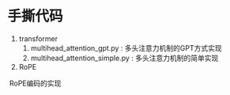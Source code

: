 # 手撕代码

1. transformer
   1. multihead_attention_gpt.py : 多头注意力机制的GPT方式实现
   2. multihead_attention_simple.py : 多头注意力机制的简单实现
2. RoPE

​			RoPE编码的实现